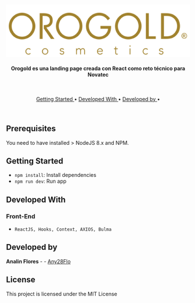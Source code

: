 
![cryptoWallet](./public/images/cropped-orogold-logo-dgold.png)

<h4 align="center">Orogold es una landing page creada con React como reto técnico para Novatec</h4>

<br>
<p align="center">
  <a href="#key-features"> Getting Started </a> •
  <a href="#technologies"> Developed With </a> •
  <a href="#credits"> Developed by </a> •
 
</p>
<br>

## Prerequisites

You need to have installed > NodeJS 8.x and NPM.
## Getting Started


- `npm install`: Install dependencies
- `npm run dev`: Run app

## Developed With 

### Front-End
- `ReactJS, Hooks, Context, AXIOS, Bulma` 

## Developed by 

**Analin Flores** - - [Any28Flo](https://github.com/Any28Flo)


## License

This project is licensed under the MIT License 



